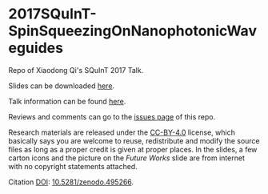 # 2017SQuInT-SpinSqueezingOnNanophotonicWaveguides
Repo of Xiaodong Qi's SQuInT 2017 Talk.

Slides can be downloaded [here](https://github.com/i2000s/2017SQuInT-SpinSqueezingOnNanophotonicWaveguides/releases).

Talk information can be found [here](https://purl.org/qxd/en/2016/12/16/squint-2017-talk.html).

Reviews and comments can go to the [issues page](https://github.com/i2000s/2017SQuInT-SpinSqueezingOnNanophotonicWaveguides/issues) of this repo. 

Research materials are released under the [CC-BY-4.0](https://creativecommons.org/licenses/by/4.0/) license, which basically says you are welcome to reuse, redistribute and modify the source files as long as a proper credit is given at proper places.
In the slides, a few carton icons and the picture on the *Future Works* slide are from internet with no copyright statements attached. 

Citation [DOI](http://www.doi.org/): [10.5281/zenodo.495266](https://doi.org/10.5281/zenodo.495266).
